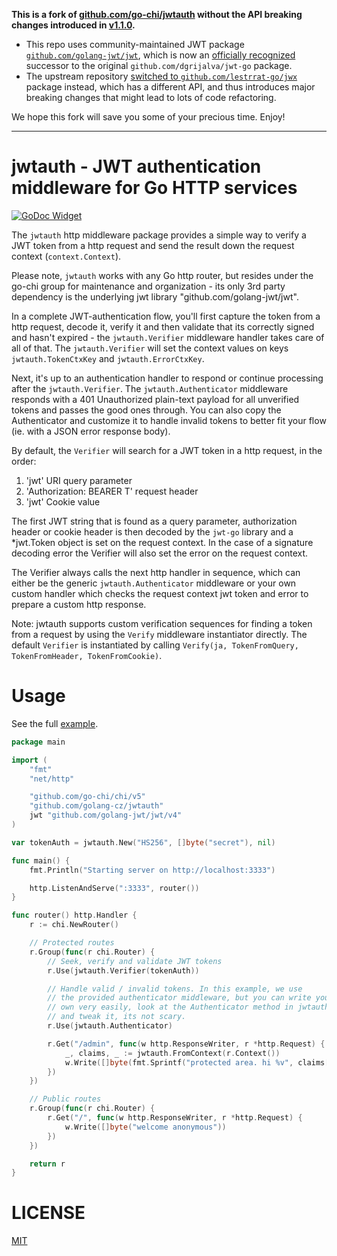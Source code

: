 **This is a fork of [github.com/go-chi/jwtauth](https://github.com/go-chi/jwtauth) without the API breaking changes introduced in [v1.1.0](https://github.com/go-chi/jwtauth/releases/tag/v1.1.0).**

- This repo uses community-maintained JWT package [`github.com/golang-jwt/jwt`](https://github.com/golang-jwt/jwt), which is now an [officially recognized](https://github.com/dgrijalva/jwt-go#this-repository-is-no-longer-maintaned) successor to the original `github.com/dgrijalva/jwt-go` package.
- The upstream repository [switched to `github.com/lestrrat-go/jwx`](https://github.com/go-chi/jwtauth/releases/tag/v1.1.0) package instead, which has a different API, and thus introduces major breaking changes that might lead to lots of code refactoring.

We hope this fork will save you some of your precious time. Enjoy!

---

# jwtauth - JWT authentication middleware for Go HTTP services

[![GoDoc Widget]][godoc]

The `jwtauth` http middleware package provides a simple way to verify a JWT token
from a http request and send the result down the request context (`context.Context`).

Please note, `jwtauth` works with any Go http router, but resides under the go-chi group
for maintenance and organization - its only 3rd party dependency is the underlying jwt library
"github.com/golang-jwt/jwt".

In a complete JWT-authentication flow, you'll first capture the token from a http
request, decode it, verify it and then validate that its correctly signed and hasn't
expired - the `jwtauth.Verifier` middleware handler takes care of all of that. The
`jwtauth.Verifier` will set the context values on keys `jwtauth.TokenCtxKey` and
`jwtauth.ErrorCtxKey`.

Next, it's up to an authentication handler to respond or continue processing after the
`jwtauth.Verifier`. The `jwtauth.Authenticator` middleware responds with a 401 Unauthorized
plain-text payload for all unverified tokens and passes the good ones through. You can
also copy the Authenticator and customize it to handle invalid tokens to better fit
your flow (ie. with a JSON error response body).

By default, the `Verifier` will search for a JWT token in a http request, in the order:

1.  'jwt' URI query parameter
2.  'Authorization: BEARER T' request header
3.  'jwt' Cookie value

The first JWT string that is found as a query parameter, authorization header
or cookie header is then decoded by the `jwt-go` library and a \*jwt.Token
object is set on the request context. In the case of a signature decoding error
the Verifier will also set the error on the request context.

The Verifier always calls the next http handler in sequence, which can either
be the generic `jwtauth.Authenticator` middleware or your own custom handler
which checks the request context jwt token and error to prepare a custom
http response.

Note: jwtauth supports custom verification sequences for finding a token
from a request by using the `Verify` middleware instantiator directly. The default
`Verifier` is instantiated by calling `Verify(ja, TokenFromQuery, TokenFromHeader, TokenFromCookie)`.

# Usage

See the full [example](https://github.com/go-chi/jwtauth/blob/master/_example/main.go).

```go
package main

import (
	"fmt"
	"net/http"

	"github.com/go-chi/chi/v5"
	"github.com/golang-cz/jwtauth"
	jwt "github.com/golang-jwt/jwt/v4"
)

var tokenAuth = jwtauth.New("HS256", []byte("secret"), nil)

func main() {
	fmt.Println("Starting server on http://localhost:3333")

	http.ListenAndServe(":3333", router())
}

func router() http.Handler {
	r := chi.NewRouter()

	// Protected routes
	r.Group(func(r chi.Router) {
		// Seek, verify and validate JWT tokens
		r.Use(jwtauth.Verifier(tokenAuth))

		// Handle valid / invalid tokens. In this example, we use
		// the provided authenticator middleware, but you can write your
		// own very easily, look at the Authenticator method in jwtauth.go
		// and tweak it, its not scary.
		r.Use(jwtauth.Authenticator)

		r.Get("/admin", func(w http.ResponseWriter, r *http.Request) {
			_, claims, _ := jwtauth.FromContext(r.Context())
			w.Write([]byte(fmt.Sprintf("protected area. hi %v", claims["user_id"])))
		})
	})

	// Public routes
	r.Group(func(r chi.Router) {
		r.Get("/", func(w http.ResponseWriter, r *http.Request) {
			w.Write([]byte("welcome anonymous"))
		})
	})

	return r
}
```

# LICENSE

[MIT](/LICENSE)

[godoc]: https://godoc.org/github.com/golang-cz/jwtauth
[godoc widget]: https://godoc.org/github.com/golang-cz/jwtauth?status.svg
